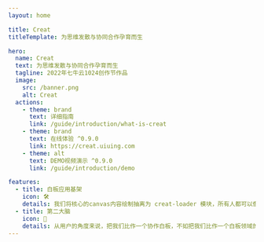 ```yaml
---
layout: home

title: Creat
titleTemplate: 为思维发散与协同合作孕育而生

hero:
  name: Creat
  text: 为思维发散与协同合作孕育而生
  tagline: 2022年七牛云1024创作节作品
  image:
    src: /banner.png
    alt: Creat
  actions:
    - theme: brand
      text: 详细指南
      link: /guide/introduction/what-is-creat     
    - theme: brand
      text: 在线体验 ^0.9.0
      link: https://creat.uiuing.com
    - theme: alt
      text: DEMO视频演示 ^0.9.0
      link: /guide/introduction/demo

features:
  - title: 白板应用基架
    icon: 🛠️
    details: 我们将核心的canvas内容绘制抽离为 creat-loader 模块，所有人都可以像前端框架使用vue和react框架一样，在白板内容领域，您可以直接将我们抽离的 creat-loader模块作为第三方SDK来使用。此外，我们将负责同步数据的后台服务也抽离为了 quick-server 模块，您可以直接部署您自己的服务器上，根据需求定制您的后台需求。
  - title: 第二大脑
    icon: 📖
    details: 从用户的角度来说，把我们比作一个协作白板，不如把我们比作一个白板领域的wps，我们可以通过对白板数据的多种管理，我们不仅仅要做的是一个白板远程协作工具，还要做好个人的发散思维记录工具。
---
```

